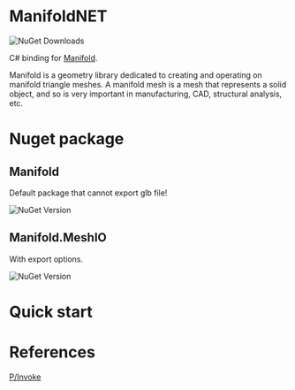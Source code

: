 # ManifoldNET

![NuGet Downloads](https://img.shields.io/nuget/dt/ManifoldNET.MeshIO)

C# binding for [Manifold](https://github.com/elalish/manifold).

Manifold is a geometry library dedicated to creating and operating on manifold triangle meshes. A manifold mesh is a mesh that represents a solid object, and so is very important in manufacturing, CAD, structural analysis, etc. 

# Nuget package

## Manifold

Default package that cannot export glb file!

![NuGet Version](https://img.shields.io/nuget/v/ManifoldNET)

## Manifold.MeshIO

With export options.

![NuGet Version](https://img.shields.io/nuget/v/ManifoldNET.MeshIO)

# Quick start



# References

[P/Invoke](https://learn.microsoft.com/zh-cn/dotnet/standard/native-interop/)
